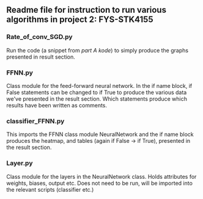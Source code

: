 ## Readme file for instruction to run various algorithms in project 2: FYS-STK4155


### Rate_of_conv_SGD.py
Run the code (a snippet from _part A kode_) to simply produce the graphs presented in result section.

### FFNN.py
Class module for the feed-forward neural network. In the if name block, if False statements can be changed to if True to produce the various data we've presented in the result section. Which statements produce which results have been written as comments. 

### classifier_FFNN.py
This imports the FFNN class module NeuralNetwork and the if name block produces the heatmap, and tables (again if False -> if True), presented in the result section.

### Layer.py
Class module for the layers in the NeuralNetwork class. Holds attributes for weights, biases, output etc. Does not need to be run, will be imported into the relevant scripts (classifier etc.)



